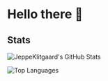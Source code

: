 # Hello there 👋

## Stats

![JeppeKlitgaard's GitHub Stats](https://github-readme-stats.vercel.app/api?username=JeppeKlitgaard&count_private=true&show_icons=true&theme=onedark)

![Top Languages](https://github-readme-stats.vercel.app/api/top-langs/?username=JeppeKlitgaard&show_icons=true&theme=onedark)
